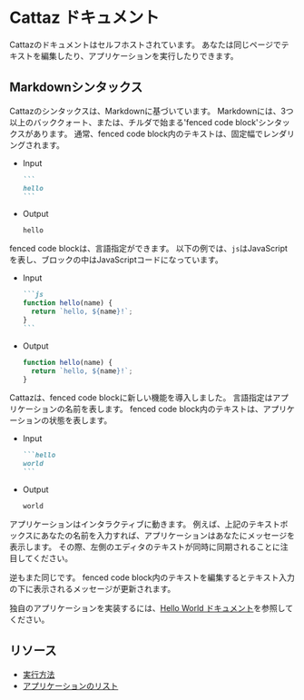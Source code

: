 # Cattaz ドキュメント

Cattazのドキュメントはセルフホストされています。
あなたは同じページでテキストを編集したり、アプリケーションを実行したりできます。

## Markdownシンタックス

Cattazのシンタックスは、Markdownに基づいています。
Markdownには、3つ以上のバッククォート、または、チルダで始まる'fenced code block'シンタックスがあります。
通常、fenced code block内のテキストは、固定幅でレンダリングされます。

* Input

  ~~~md
  ```
  hello
  ```
  ~~~

* Output

  <!-- markdownlint-disable MD040 -->

  ```
  hello
  ```

  <!-- markdownlint-enable MD040 -->

fenced code blockは、言語指定ができます。
以下の例では、`js`はJavaScriptを表し、ブロックの中はJavaScriptコードになっています。

* Input

  ~~~md
  ```js
  function hello(name) {
    return `hello, ${name}!`;
  }
  ```
  ~~~

* Output

  ```js
  function hello(name) {
    return `hello, ${name}!`;
  }
  ```

Cattazは、fenced code blockに新しい機能を導入しました。
言語指定はアプリケーションの名前を表します。
fenced code block内のテキストは、アプリケーションの状態を表します。

* Input

  ~~~md
  ```hello
  world
  ```
  ~~~

* Output

  ```hello
  world
  ```

アプリケーションはインタラクティブに動きます。
例えば、上記のテキストボックスにあなたの名前を入力すれば、アプリケーションはあなたにメッセージを表示します。
その際、左側のエディタのテキストが同時に同期されることに注目してください。

逆もまた同じです。
fenced code block内のテキストを編集するとテキスト入力の下に表示されるメッセージが更新されます。

独自のアプリケーションを実装するには、[Hello World ドキュメント](./app-hello)を参照してください。

## リソース

* [実行方法](./usage)
* [アプリケーションのリスト](../apps)
